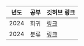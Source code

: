  년도 | 공부 | 깃허브 링크 |
|------|------------|-------------|
| 2024 | 회귀  | [링크](https://github.com/w00jji/Deep_learning_lr/tree/main/1.%20%ED%9A%8C%EA%B7%80%EA%B5%90%EC%95%88_09_02) | 
| 2024 | 분류  | [링크](https://github.com/w00jji/MySQL_study) |

 
